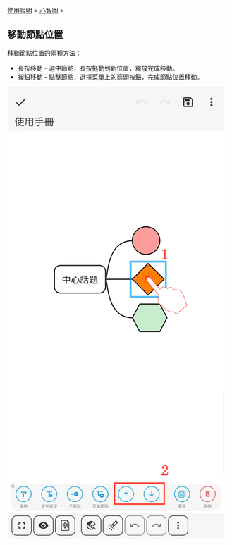 [使用說明](/dragonnest/drawnote/manual/zh-tw) > [心智圖](/dragonnest/drawnote/manual/zh/mind_mapping) >

移動節點位置
---

移動節點位置的兩種方法：

- 長按移動 - 選中節點，長按拖動到新位置，釋放完成移動。
- 按鈕移動 - 點擊節點，選擇菜單上的箭頭按鈕，完成節點位置移動。

![](imgs/move_node_position2.png)